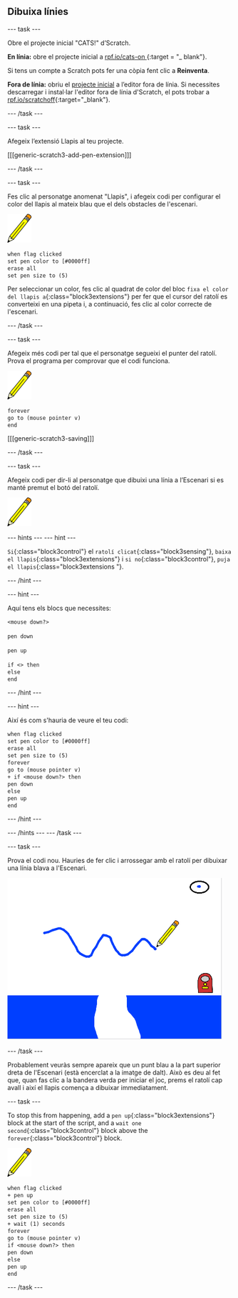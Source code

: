 ## Dibuixa línies

\--- task \---

Obre el projecte inicial "CATS!" d’Scratch.

**En línia:** obre el projecte inicial a [rpf.io/cats-on ](http://rpf.io/cats-on) {:target = "_ blank"}.

Si tens un compte a Scratch pots fer una còpia fent clic a **Reinventa**.

**Fora de línia:** obriu el [projecte inicial](http://rpf.io/p/en/cats-go) a l’editor fora de línia. Si necessites descarregar i instal·lar l'editor fora de línia d'Scratch, el pots trobar a [rpf.io/scratchoff](http://rpf.io/scratchoff){:target="_blank"}.

\--- /task \---

\--- task \---

Afegeix l’extensió Llapis al teu projecte.

[[[generic-scratch3-add-pen-extension]]]

\--- /task \---

\--- task \---

Fes clic al personatge anomenat "Llapis", i afegeix codi per configurar el color del llapis al mateix blau que el dels obstacles de l'escenari.

![Personatge del llapis](images/pen-sprite.png)

```blocks3
when flag clicked
set pen color to [#0000ff]
erase all
set pen size to (5)
```

Per seleccionar un color, fes clic al quadrat de color del bloc `fixa el color del llapis a`{:class="block3extensions"} per fer que el cursor del ratolí es converteixi en una pipeta i, a continuació, fes clic al color correcte de l'escenari.

\--- /task \---

\--- task \---

Afegeix més codi per tal que el personatge segueixi el punter del ratolí. Prova el programa per comprovar que el codi funciona.

![Personatge del llapis](images/pen-sprite.png)

```blocks3
forever
go to (mouse pointer v)
end
```

[[[generic-scratch3-saving]]]

\--- /task \---

\--- task \---

Afegeix codi per dir-li al personatge que dibuixi una línia a l’Escenari si es manté premut el botó del ratolí.

![Personatge del llapis](images/pen-sprite.png)

\--- hints \--- \--- hint \---

`Si`{:class="block3control"} el `ratolí clicat`{:class="block3sensing"}, `baixa el llapis`{:class="block3extensions"} i `si no`{:class="block3control"}, `puja el llapis`{:class="block3extensions "}.

\--- /hint \---

\--- hint \---

Aquí tens els blocs que necessites:

```blocks3
<mouse down?>

pen down

pen up

if <> then
else
end
```

\--- /hint \---

\--- hint \---

Així és com s'hauria de veure el teu codi:

```blocks3
when flag clicked
set pen color to [#0000ff]
erase all
set pen size to (5)
forever
go to (mouse pointer v)
+ if <mouse down?> then
pen down
else
pen up
end
```

\--- /hint \---

\--- /hints \--- \--- /task \---

\--- task \---

Prova el codi nou. Hauries de fer clic i arrossegar amb el ratolí per dibuixar una línia blava a l'Escenari.

![Dibuixa una línia](images/draw-a-line.png)

\--- /task \---

Probablement veuràs sempre apareix que un punt blau a la part superior dreta de l'Escenari (està encerclat a la imatge de dalt). Això es deu al fet que, quan fas clic a la bandera verda per iniciar el joc, prems el ratolí cap avall i així el llapis comença a dibuixar immediatament.

\--- task \---

To stop this from happening, add a `pen up`{:class="block3extensions"} block at the start of the script, and a `wait one second`{:class="block3control"} block above the `forever`{:class="block3control"} block.

![Pen sprite](images/pen-sprite.png)

```blocks3
when flag clicked
+ pen up
set pen color to [#0000ff]
erase all
set pen size to (5)
+ wait (1) seconds
forever
go to (mouse pointer v)
if <mouse down?> then
pen down
else
pen up
end
```

\--- /task \---